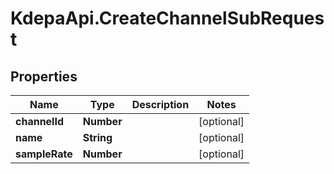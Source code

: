 # KdepaApi.CreateChannelSubRequest

## Properties

Name | Type | Description | Notes
------------ | ------------- | ------------- | -------------
**channelId** | **Number** |  | [optional] 
**name** | **String** |  | [optional] 
**sampleRate** | **Number** |  | [optional] 


